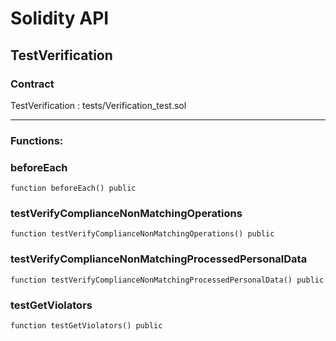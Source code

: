 # Solidity API

## TestVerification

### Contract
TestVerification : tests/Verification_test.sol

 --- 
### Functions:
### beforeEach

```solidity
function beforeEach() public
```

### testVerifyComplianceNonMatchingOperations

```solidity
function testVerifyComplianceNonMatchingOperations() public
```

### testVerifyComplianceNonMatchingProcessedPersonalData

```solidity
function testVerifyComplianceNonMatchingProcessedPersonalData() public
```

### testGetViolators

```solidity
function testGetViolators() public
```

